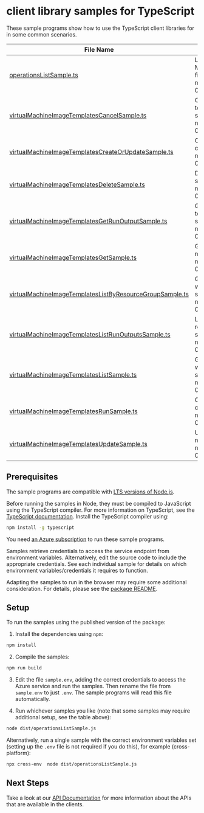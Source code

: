 # client library samples for TypeScript

These sample programs show how to use the TypeScript client libraries for in some common scenarios.

| **File Name**                                                                                                     | **Description**                                                                                                                                                                                                                                   |
| ----------------------------------------------------------------------------------------------------------------- | ------------------------------------------------------------------------------------------------------------------------------------------------------------------------------------------------------------------------------------------------- |
| [operationsListSample.ts][operationslistsample]                                                                   | Lists available operations for the Microsoft.VirtualMachineImages provider x-ms-original-file: specification/imagebuilder/resource-manager/Microsoft.VirtualMachineImages/stable/2021-10-01/examples/OperationsList.json                          |
| [virtualMachineImageTemplatesCancelSample.ts][virtualmachineimagetemplatescancelsample]                           | Cancel the long running image build based on the image template x-ms-original-file: specification/imagebuilder/resource-manager/Microsoft.VirtualMachineImages/stable/2021-10-01/examples/CancelImageBuild.json                                   |
| [virtualMachineImageTemplatesCreateOrUpdateSample.ts][virtualmachineimagetemplatescreateorupdatesample]           | Create or update a virtual machine image template x-ms-original-file: specification/imagebuilder/resource-manager/Microsoft.VirtualMachineImages/stable/2021-10-01/examples/CreateImageTemplateLinux.json                                         |
| [virtualMachineImageTemplatesDeleteSample.ts][virtualmachineimagetemplatesdeletesample]                           | Delete a virtual machine image template x-ms-original-file: specification/imagebuilder/resource-manager/Microsoft.VirtualMachineImages/stable/2021-10-01/examples/DeleteImageTemplate.json                                                        |
| [virtualMachineImageTemplatesGetRunOutputSample.ts][virtualmachineimagetemplatesgetrunoutputsample]               | Get the specified run output for the specified image template resource x-ms-original-file: specification/imagebuilder/resource-manager/Microsoft.VirtualMachineImages/stable/2021-10-01/examples/GetRunOutput.json                                |
| [virtualMachineImageTemplatesGetSample.ts][virtualmachineimagetemplatesgetsample]                                 | Get information about a virtual machine image template x-ms-original-file: specification/imagebuilder/resource-manager/Microsoft.VirtualMachineImages/stable/2021-10-01/examples/GetImageTemplate.json                                            |
| [virtualMachineImageTemplatesListByResourceGroupSample.ts][virtualmachineimagetemplateslistbyresourcegroupsample] | Gets information about the VM image templates associated with the specified resource group. x-ms-original-file: specification/imagebuilder/resource-manager/Microsoft.VirtualMachineImages/stable/2021-10-01/examples/ListImageTemplatesByRg.json |
| [virtualMachineImageTemplatesListRunOutputsSample.ts][virtualmachineimagetemplateslistrunoutputssample]           | List all run outputs for the specified Image Template resource x-ms-original-file: specification/imagebuilder/resource-manager/Microsoft.VirtualMachineImages/stable/2021-10-01/examples/ListRunOutputs.json                                      |
| [virtualMachineImageTemplatesListSample.ts][virtualmachineimagetemplateslistsample]                               | Gets information about the VM image templates associated with the subscription. x-ms-original-file: specification/imagebuilder/resource-manager/Microsoft.VirtualMachineImages/stable/2021-10-01/examples/ListImageTemplates.json                 |
| [virtualMachineImageTemplatesRunSample.ts][virtualmachineimagetemplatesrunsample]                                 | Create artifacts from a existing image template x-ms-original-file: specification/imagebuilder/resource-manager/Microsoft.VirtualMachineImages/stable/2021-10-01/examples/RunImageTemplate.json                                                   |
| [virtualMachineImageTemplatesUpdateSample.ts][virtualmachineimagetemplatesupdatesample]                           | Update the tags for this Virtual Machine Image Template x-ms-original-file: specification/imagebuilder/resource-manager/Microsoft.VirtualMachineImages/stable/2021-10-01/examples/UpdateImageTemplateToRemoveIdentities.json                      |

## Prerequisites

The sample programs are compatible with [LTS versions of Node.js](https://nodejs.org/about/releases/).

Before running the samples in Node, they must be compiled to JavaScript using the TypeScript compiler. For more information on TypeScript, see the [TypeScript documentation][typescript]. Install the TypeScript compiler using:

```bash
npm install -g typescript
```

You need [an Azure subscription][freesub] to run these sample programs.

Samples retrieve credentials to access the service endpoint from environment variables. Alternatively, edit the source code to include the appropriate credentials. See each individual sample for details on which environment variables/credentials it requires to function.

Adapting the samples to run in the browser may require some additional consideration. For details, please see the [package README][package].

## Setup

To run the samples using the published version of the package:

1. Install the dependencies using `npm`:

```bash
npm install
```

2. Compile the samples:

```bash
npm run build
```

3. Edit the file `sample.env`, adding the correct credentials to access the Azure service and run the samples. Then rename the file from `sample.env` to just `.env`. The sample programs will read this file automatically.

4. Run whichever samples you like (note that some samples may require additional setup, see the table above):

```bash
node dist/operationsListSample.js
```

Alternatively, run a single sample with the correct environment variables set (setting up the `.env` file is not required if you do this), for example (cross-platform):

```bash
npx cross-env  node dist/operationsListSample.js
```

## Next Steps

Take a look at our [API Documentation][apiref] for more information about the APIs that are available in the clients.

[operationslistsample]: https://github.com/Azure/azure-sdk-for-js/blob/main/sdk/imagebuilder/arm-imagebuilder/samples/v1/typescript/src/operationsListSample.ts
[virtualmachineimagetemplatescancelsample]: https://github.com/Azure/azure-sdk-for-js/blob/main/sdk/imagebuilder/arm-imagebuilder/samples/v1/typescript/src/virtualMachineImageTemplatesCancelSample.ts
[virtualmachineimagetemplatescreateorupdatesample]: https://github.com/Azure/azure-sdk-for-js/blob/main/sdk/imagebuilder/arm-imagebuilder/samples/v1/typescript/src/virtualMachineImageTemplatesCreateOrUpdateSample.ts
[virtualmachineimagetemplatesdeletesample]: https://github.com/Azure/azure-sdk-for-js/blob/main/sdk/imagebuilder/arm-imagebuilder/samples/v1/typescript/src/virtualMachineImageTemplatesDeleteSample.ts
[virtualmachineimagetemplatesgetrunoutputsample]: https://github.com/Azure/azure-sdk-for-js/blob/main/sdk/imagebuilder/arm-imagebuilder/samples/v1/typescript/src/virtualMachineImageTemplatesGetRunOutputSample.ts
[virtualmachineimagetemplatesgetsample]: https://github.com/Azure/azure-sdk-for-js/blob/main/sdk/imagebuilder/arm-imagebuilder/samples/v1/typescript/src/virtualMachineImageTemplatesGetSample.ts
[virtualmachineimagetemplateslistbyresourcegroupsample]: https://github.com/Azure/azure-sdk-for-js/blob/main/sdk/imagebuilder/arm-imagebuilder/samples/v1/typescript/src/virtualMachineImageTemplatesListByResourceGroupSample.ts
[virtualmachineimagetemplateslistrunoutputssample]: https://github.com/Azure/azure-sdk-for-js/blob/main/sdk/imagebuilder/arm-imagebuilder/samples/v1/typescript/src/virtualMachineImageTemplatesListRunOutputsSample.ts
[virtualmachineimagetemplateslistsample]: https://github.com/Azure/azure-sdk-for-js/blob/main/sdk/imagebuilder/arm-imagebuilder/samples/v1/typescript/src/virtualMachineImageTemplatesListSample.ts
[virtualmachineimagetemplatesrunsample]: https://github.com/Azure/azure-sdk-for-js/blob/main/sdk/imagebuilder/arm-imagebuilder/samples/v1/typescript/src/virtualMachineImageTemplatesRunSample.ts
[virtualmachineimagetemplatesupdatesample]: https://github.com/Azure/azure-sdk-for-js/blob/main/sdk/imagebuilder/arm-imagebuilder/samples/v1/typescript/src/virtualMachineImageTemplatesUpdateSample.ts
[apiref]: https://docs.microsoft.com/javascript/api/@azure/arm-imagebuilder?view=azure-node-preview
[freesub]: https://azure.microsoft.com/free/
[package]: https://github.com/Azure/azure-sdk-for-js/tree/main/sdk/imagebuilder/arm-imagebuilder/README.md
[typescript]: https://www.typescriptlang.org/docs/home.html
